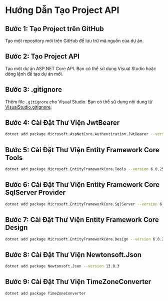 # Hướng Dẫn Tạo Project API

## Bước 1: Tạo Project trên GitHub
Tạo một repository mới trên GitHub để lưu trữ mã nguồn của dự án.

## Bước 2: Tạo Project API
Tạo một dự án ASP.NET Core API. Bạn có thể sử dụng Visual Studio hoặc dòng lệnh để tạo dự án mới.

## Bước 3: .gitignore
Thêm file `.gitignore` cho Visual Studio. Bạn có thể sử dụng nội dung từ [VisualStudio.gitignore](https://github.com/github/gitignore/blob/main/VisualStudio.gitignore).

## Bước 4: Cài Đặt Thư Viện JwtBearer
```bash
dotnet add package Microsoft.AspNetCore.Authentication.JwtBearer --version 8.0.0 
```
## Bước 5: Cài Đặt Thư Viện Entity Framework Core Tools
```bash
dotnet add package Microsoft.EntityFrameworkCore.Tools --version 6.0.25
```
## Bước 6: Cài Đặt Thư Viện Entity Framework Core SqlServer Provider
```bash 
dotnet add package Microsoft.EntityFrameworkCore.SqlServer --version 6.0.25
```

## Bước 7: Cài Đặt Thư Viện Entity Framework Core Design
```bash
dotnet add package Microsoft.EntityFrameworkCore.Design --version 6.0.25
```

## Bước 8: Cài Đặt Thư Viện Newtonsoft.Json
```bash
dotnet add package Newtonsoft.Json --version 13.0.3
```

## Bước 9: Cài Đặt Thư Viện TimeZoneConverter
```bash
dotnet add package TimeZoneConverter
```

